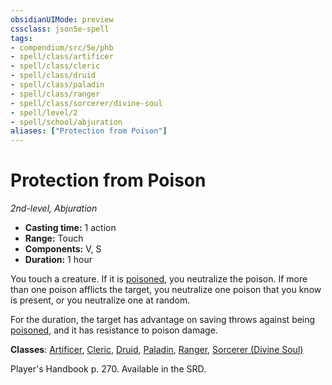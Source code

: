 ```yaml
---
obsidianUIMode: preview
cssclass: json5e-spell
tags:
- compendium/src/5e/phb
- spell/class/artificer
- spell/class/cleric
- spell/class/druid
- spell/class/paladin
- spell/class/ranger
- spell/class/sorcerer/divine-soul
- spell/level/2
- spell/school/abjuration
aliases: ["Protection from Poison"]
---
```

# Protection from Poison
*2nd-level, Abjuration*  

- **Casting time:** 1 action
- **Range:** Touch
- **Components:** V, S
- **Duration:** 1 hour

You touch a creature. If it is [poisoned](../../Rules%20&%20Options/5e%20Rules/conditions.md##poisoned), you neutralize the poison. If more than one poison afflicts the target, you neutralize one poison that you know is present, or you neutralize one at random.

For the duration, the target has advantage on saving throws against being [poisoned](../../Rules%20&%20Options/5e%20Rules/conditions.md.md##poisoned), and it has resistance to poison damage.

**Classes**: [Artificer](../classes/artificer-tce.md#), [Cleric](../classes/cleric.md#), [Druid](../classes/druid.md#), [Paladin](../classes/paladin.md#), [Ranger](../classes/ranger.md#), [Sorcerer (Divine Soul)](../classes/sorcerer-divine-soul-xge.md#)

Player's Handbook p. 270. Available in the SRD.